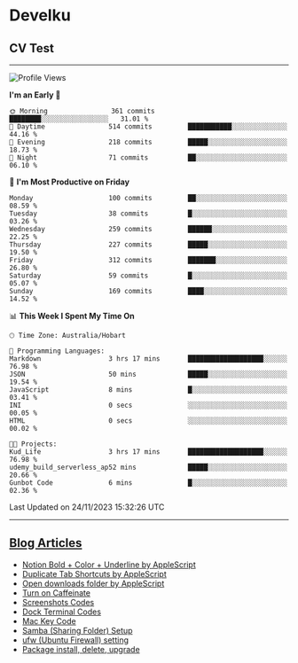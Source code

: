 <h1> Develku </h1>

<h2>CV Test</h2>

---

<!--START_SECTION:waka-->
![Profile Views](http://img.shields.io/badge/Profile%20Views-259-blue)

**I'm an Early 🐤** 

```text
🌞 Morning                361 commits         ████████░░░░░░░░░░░░░░░░░   31.01 % 
🌆 Daytime                514 commits         ███████████░░░░░░░░░░░░░░   44.16 % 
🌃 Evening                218 commits         █████░░░░░░░░░░░░░░░░░░░░   18.73 % 
🌙 Night                  71 commits          ██░░░░░░░░░░░░░░░░░░░░░░░   06.10 % 
```
📅 **I'm Most Productive on Friday** 

```text
Monday                   100 commits         ██░░░░░░░░░░░░░░░░░░░░░░░   08.59 % 
Tuesday                  38 commits          █░░░░░░░░░░░░░░░░░░░░░░░░   03.26 % 
Wednesday                259 commits         ██████░░░░░░░░░░░░░░░░░░░   22.25 % 
Thursday                 227 commits         █████░░░░░░░░░░░░░░░░░░░░   19.50 % 
Friday                   312 commits         ███████░░░░░░░░░░░░░░░░░░   26.80 % 
Saturday                 59 commits          █░░░░░░░░░░░░░░░░░░░░░░░░   05.07 % 
Sunday                   169 commits         ████░░░░░░░░░░░░░░░░░░░░░   14.52 % 
```


📊 **This Week I Spent My Time On** 

```text
🕑︎ Time Zone: Australia/Hobart

💬 Programming Languages: 
Markdown                 3 hrs 17 mins       ███████████████████░░░░░░   76.98 % 
JSON                     50 mins             █████░░░░░░░░░░░░░░░░░░░░   19.54 % 
JavaScript               8 mins              █░░░░░░░░░░░░░░░░░░░░░░░░   03.41 % 
INI                      0 secs              ░░░░░░░░░░░░░░░░░░░░░░░░░   00.05 % 
HTML                     0 secs              ░░░░░░░░░░░░░░░░░░░░░░░░░   00.02 % 

🐱‍💻 Projects: 
Kud_Life                 3 hrs 17 mins       ███████████████████░░░░░░   76.98 % 
udemy_build_serverless_ap52 mins             █████░░░░░░░░░░░░░░░░░░░░   20.66 % 
Gunbot Code              6 mins              █░░░░░░░░░░░░░░░░░░░░░░░░   02.36 % 
```


 Last Updated on 24/11/2023 15:32:26 UTC
<!--END_SECTION:waka-->

---

## [Blog Articles](https://my-digital-garden-green-seven.vercel.app/)

<!--START_SECTION:blog-->
- [Notion Bold + Color + Underline by AppleScript](https://my-digital-garden-green-seven.vercel.app/3-resource/mac-tips/notion-bold-color-underline-by-apple-script/)
- [Duplicate Tab Shortcuts by AppleScript](https://my-digital-garden-green-seven.vercel.app/3-resource/mac-tips/duplicate-tab-shortcuts-by-apple-script/)
- [Open downloads folder by AppleScript](https://my-digital-garden-green-seven.vercel.app/3-resource/mac-tips/open-downloads-folder-by-apple-script/)
- [Turn on Caffeinate](https://my-digital-garden-green-seven.vercel.app/3-resource/mac-tips/turn-on-caffeinate/)
- [Screenshots Codes](https://my-digital-garden-green-seven.vercel.app/3-resource/mac-tips/screenshots-codes/)
- [Dock Terminal Codes](https://my-digital-garden-green-seven.vercel.app/3-resource/mac-tips/dock-terminal-codes/)
- [Mac Key Code](https://my-digital-garden-green-seven.vercel.app/3-resource/mac-tips/mac-key-code/)
- [Samba (Sharing Folder) Setup](https://my-digital-garden-green-seven.vercel.app/3-resource/ubuntu-linux/samba-sharing-folder-setup/)
- [ufw (Ubuntu Firewall) setting](https://my-digital-garden-green-seven.vercel.app/3-resource/ubuntu-linux/ufw-ubuntu-firewall-setting/)
- [Package install, delete, upgrade](https://my-digital-garden-green-seven.vercel.app/apt/package-install-delete-upgrade/)
<!--END_SECTION:blog-->

